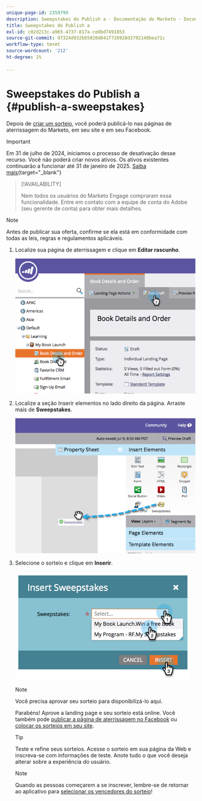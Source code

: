 ```yaml
---
unique-page-id: 2359799
description: Sweepstakes do Publish a - Documentação do Marketo - Documentação do produto
title: Sweepstakes do Publish a
exl-id: c02d213c-a965-4737-817a-ce8bd7491853
source-git-commit: 97324d932b65020d041f728928d3792140bea71c
workflow-type: tm+mt
source-wordcount: '212'
ht-degree: 1%

---
```


# Sweepstakes do Publish a {#publish-a-sweepstakes}

Depois de [criar um sorteio](/help/marketo/product-docs/demand-generation/social/sweepstakes/create-sweepstakes.md), você poderá publicá-lo nas páginas de aterrissagem do Marketo, em seu site e em seu Facebook.

>[!IMPORTANT]
>
>Em 31 de julho de 2024, iniciamos o processo de desativação desse recurso. Você não poderá criar novos ativos. Os ativos existentes continuarão a funcionar até 31 de janeiro de 2025. [Saiba mais](https://nation.marketo.com/t5/employee-blogs/marketo-engage-social-features-deprecation/ba-p/351977){target="_blank"}

>[!AVAILABILITY]
>
>Nem todos os usuários do Marketo Engage compraram essa funcionalidade. Entre em contato com a equipe de conta do Adobe (seu gerente de conta) para obter mais detalhes.

>[!NOTE]
>
>Antes de publicar sua oferta, confirme se ela está em conformidade com todas as leis, regras e regulamentos aplicáveis.

1. Localize sua página de aterrissagem e clique em **Editar rascunho**.

   ![](assets/image2014-9-25-17-3a41-3a27.png)

1. Localize a seção Inserir elementos no lado direito da página. Arraste mais de **Sweepstakes**.

   ![](assets/image2014-9-25-17-3a41-3a31.png)

1. Selecione o sorteio e clique em **Inserir**.

   ![](assets/image2014-9-25-17-3a41-3a35.png)

   >[!NOTE]
   >
   >Você precisa aprovar seu sorteio para disponibilizá-lo aqui.

   Parabéns! Aprove a landing page e seu sorteio está online. Você também pode [publicar a página de aterrissagem no Facebook](/help/marketo/product-docs/demand-generation/facebook/publish-landing-pages-to-facebook.md) ou [colocar os sorteios em seu site](/help/marketo/product-docs/demand-generation/social/social-functions/deploy-social-on-your-website.md).

   >[!TIP]
   >
   >Teste e refine seus sorteios. Acesse o sorteio em sua página da Web e inscreva-se com informações de teste. Anote tudo o que você deseja alterar sobre a experiência do usuário.

   >[!NOTE]
   >
   >Quando as pessoas começarem a se inscrever, lembre-se de retornar ao aplicativo para [selecionar os vencedores do sorteio](/help/marketo/product-docs/demand-generation/social/sweepstakes/select-sweepstakes-winners.md)!
